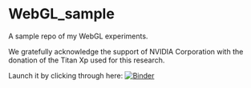 # WebGL_sample
A sample repo of my WebGL experiments.

We gratefully acknowledge the support of NVIDIA Corporation with the donation of the Titan Xp used for this research.

Launch it by clicking through here: 
[![Binder](https://mybinder.org/badge.svg)](https://mybinder.org/v2/gh/mlamoureux/WebGL_sample/master?filepath=WebGLwave.ipynb)
